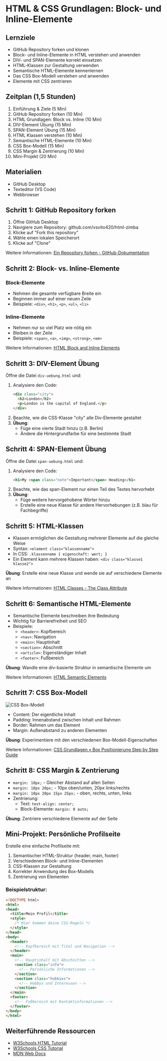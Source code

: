 # HTML & CSS Grundlagen: Block- und Inline-Elemente

## Lernziele
- GitHub Repository forken und klonen
- Block- und Inline-Elemente in HTML verstehen und anwenden
- DIV- und SPAN-Elemente korrekt einsetzen
- HTML-Klassen zur Gestaltung verwenden
- Semantische HTML-Elemente kennenlernen
- Das CSS Box-Modell verstehen und anwenden
- Elemente mit CSS zentrieren

## Zeitplan (1,5 Stunden)
1. Einführung & Ziele (5 Min)
2. GitHub Repository forken (10 Min)
3. HTML Grundlagen: Block vs. Inline (10 Min)
4. DIV-Element Übung (15 Min)
5. SPAN-Element Übung (15 Min)
6. HTML Klassen verstehen (10 Min)
7. Semantische HTML-Elemente (10 Min)
8. CSS Box-Modell (15 Min)
9. CSS Margin & Zentrierung (10 Min)
10. Mini-Projekt (20 Min)

## Materialien
- GitHub Desktop
- Texteditor (VS Code)
- Webbrowser

## Schritt 1: GitHub Repository forken
1. Öffne GitHub Desktop
2. Navigiere zum Repository: github.com/vsvito420/html-zimba
3. Klicke auf "Fork this repository"
4. Wähle einen lokalen Speicherort
5. Klicke auf "Clone"

Weitere Informationen: [Ein Repository forken - GitHub-Dokumentation](https://docs.github.com/de/pull-requests/collaborating-with-pull-requests/working-with-forks/fork-a-repo)

## Schritt 2: Block- vs. Inline-Elemente
### Block-Elemente
- Nehmen die gesamte verfügbare Breite ein
- Beginnen immer auf einer neuen Zeile
- Beispiele: `<div>`, `<h1>`, `<p>`, `<ul>`, `<li>`

### Inline-Elemente
- Nehmen nur so viel Platz wie nötig ein
- Bleiben in der Zeile
- Beispiele: `<span>`, `<a>`, `<img>`, `<strong>`, `<em>`

Weitere Informationen: [HTML Block and Inline Elements](https://www.w3schools.com/html/html_blocks.asp)

## Schritt 3: DIV-Element Übung
Öffne die Datei `div-uebung.html` und:
1. Analysiere den Code:
   ```html
   <div class="city">
     <h2>London</h2>
     <p>London is the capital of England.</p>
   </div>
   ```
2. Beachte, wie die CSS-Klasse "city" alle Div-Elemente gestaltet
3. **Übung**: 
   - Füge eine vierte Stadt hinzu (z.B. Berlin)
   - Ändere die Hintergrundfarbe für eine bestimmte Stadt

## Schritt 4: SPAN-Element Übung
Öffne die Datei `span-uebung.html` und:
1. Analysiere den Code:
   ```html
   <h1>My <span class="note">Important</span> Heading</h1>
   ```
2. Beachte, wie das span-Element nur einen Teil des Textes hervorhebt
3. **Übung**:
   - Füge weitere hervorgehobene Wörter hinzu
   - Erstelle eine neue Klasse für andere Hervorhebungen (z.B. blau für Fachbegriffe)

## Schritt 5: HTML-Klassen
- Klassen ermöglichen die Gestaltung mehrerer Elemente auf die gleiche Weise
- Syntax: `<element class="klassenname">`
- In CSS: `.klassenname { eigenschaft: wert; }`
- Ein Element kann mehrere Klassen haben: `<div class="klasse1 klasse2">`

**Übung**: Erstelle eine neue Klasse und wende sie auf verschiedene Elemente an

Weitere Informationen: [HTML Classes - The Class Attribute](https://www.w3schools.com/html/html_classes.asp)

## Schritt 6: Semantische HTML-Elemente
- Semantische Elemente beschreiben ihre Bedeutung
- Wichtig für Barrierefreiheit und SEO
- Beispiele:
  - `<header>`: Kopfbereich
  - `<nav>`: Navigation
  - `<main>`: Hauptinhalt
  - `<section>`: Abschnitt
  - `<article>`: Eigenständiger Inhalt
  - `<footer>`: Fußbereich

**Übung**: Wandle eine div-basierte Struktur in semantische Elemente um

Weitere Informationen: [HTML Semantic Elements](https://www.w3schools.com/html/html5_semantic_elements.asp)

## Schritt 7: CSS Box-Modell
![CSS Box-Modell](https://www.w3schools.com/css/box-model.gif)

- Content: Der eigentliche Inhalt
- Padding: Innenabstand zwischen Inhalt und Rahmen
- Border: Rahmen um das Element
- Margin: Außenabstand zu anderen Elementen

**Übung**: Experimentiere mit den verschiedenen Box-Modell-Eigenschaften

Weitere Informationen: [CSS Grundlagen • Box Positionierung Step by Step Guide](https://www.website-advisor.de/grundlagen/css/box-positionierung.php)

## Schritt 8: CSS Margin & Zentrierung
- `margin: 10px;` - Gleicher Abstand auf allen Seiten
- `margin: 10px 20px;` - 10px oben/unten, 20px links/rechts
- `margin: 10px 20px 15px 25px;` - oben, rechts, unten, links
- Zentrierung:
  - Text: `text-align: center;`
  - Block-Elemente: `margin: 0 auto;`

**Übung**: Zentriere verschiedene Elemente auf der Seite

## Mini-Projekt: Persönliche Profilseite
Erstelle eine einfache Profilseite mit:
1. Semantischer HTML-Struktur (header, main, footer)
2. Verschiedenen Block- und Inline-Elementen
3. CSS-Klassen zur Gestaltung
4. Korrekter Anwendung des Box-Modells
5. Zentrierung von Elementen

### Beispielstruktur:
```html
<!DOCTYPE html>
<html>
<head>
  <title>Mein Profil</title>
  <style>
    /* Hier kommen deine CSS-Regeln */
  </style>
</head>
<body>
  <header>
    <!-- Kopfbereich mit Titel und Navigation -->
  </header>
  <main>
    <!-- Hauptinhalt mit Abschnitten -->
    <section class="info">
      <!-- Persönliche Informationen -->
    </section>
    <section class="hobbies">
      <!-- Hobbys und Interessen -->
    </section>
  </main>
  <footer>
    <!-- Fußbereich mit Kontaktinformationen -->
  </footer>
</body>
</html>
```

## Weiterführende Ressourcen
- [W3Schools HTML Tutorial](https://www.w3schools.com/html/)
- [W3Schools CSS Tutorial](https://www.w3schools.com/css/)
- [MDN Web Docs](https://developer.mozilla.org/de/docs/Web)
